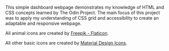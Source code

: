 This simple dashboard webpage demonstrates my knowledge of HTML and CSS concepts learned by The Odin Project. The main focus of this project was to apply my understanding of CSS grid and accessibility to create an adaptable and responsive webpage.

All animal icons are created by [Freepik - Flaticon](https://www.flaticon.com/free-icons/animals).

All other basic icons are created by [Material Design Icons](https://pictogrammers.com/library/mdi/).
